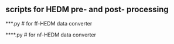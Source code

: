 ## scripts for HEDM pre- and post- processing

***.py # for ff-HEDM data converter

****.py # for nf-HEDM data converter
